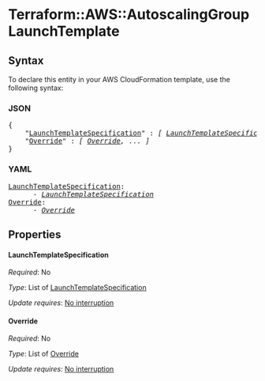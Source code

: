 # Terraform::AWS::AutoscalingGroup LaunchTemplate

## Syntax

To declare this entity in your AWS CloudFormation template, use the following syntax:

### JSON

<pre>
{
    "<a href="#launchtemplatespecification" title="LaunchTemplateSpecification">LaunchTemplateSpecification</a>" : <i>[ <a href="launchtemplate-launchtemplatespecification.md">LaunchTemplateSpecification</a>, ... ]</i>,
    "<a href="#override" title="Override">Override</a>" : <i>[ <a href="launchtemplate-override.md">Override</a>, ... ]</i>
}
</pre>

### YAML

<pre>
<a href="#launchtemplatespecification" title="LaunchTemplateSpecification">LaunchTemplateSpecification</a>: <i>
      - <a href="launchtemplate-launchtemplatespecification.md">LaunchTemplateSpecification</a></i>
<a href="#override" title="Override">Override</a>: <i>
      - <a href="launchtemplate-override.md">Override</a></i>
</pre>

## Properties

#### LaunchTemplateSpecification

_Required_: No

_Type_: List of <a href="launchtemplate-launchtemplatespecification.md">LaunchTemplateSpecification</a>

_Update requires_: [No interruption](https://docs.aws.amazon.com/AWSCloudFormation/latest/UserGuide/using-cfn-updating-stacks-update-behaviors.html#update-no-interrupt)

#### Override

_Required_: No

_Type_: List of <a href="launchtemplate-override.md">Override</a>

_Update requires_: [No interruption](https://docs.aws.amazon.com/AWSCloudFormation/latest/UserGuide/using-cfn-updating-stacks-update-behaviors.html#update-no-interrupt)

